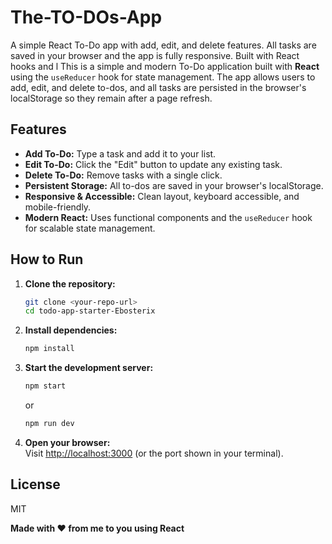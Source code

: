 # The-TO-DOs-App
A simple React To-Do app with add, edit, and delete features. All tasks are saved in your browser and the app is fully responsive. Built with React hooks and l
This is a simple and modern To-Do application built with **React** using the `useReducer` hook for state management. The app allows users to add, edit, and delete to-dos, and all tasks are persisted in the browser's localStorage so they remain after a page refresh.


## Features

- **Add To-Do:** Type a task and add it to your list.
- **Edit To-Do:** Click the "Edit" button to update any existing task.
- **Delete To-Do:** Remove tasks with a single click.
- **Persistent Storage:** All to-dos are saved in your browser's localStorage.
- **Responsive & Accessible:** Clean layout, keyboard accessible, and mobile-friendly.
- **Modern React:** Uses functional components and the `useReducer` hook for scalable state management.

 
## How to Run

1. **Clone the repository:**
   ```bash
   git clone <your-repo-url>
   cd todo-app-starter-Ebosterix
   ```

2. **Install dependencies:**
   ```bash
   npm install
   ```

3. **Start the development server:**
   ```bash
   npm start
   ```
   or
   ```bash
   npm run dev
   ```

4. **Open your browser:**  
   Visit [http://localhost:3000](http://localhost:3000) (or the port shown in your terminal).


## License

MIT

**Made with ❤️ from me to you using React**
